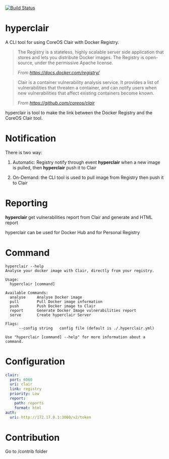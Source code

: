 
[![Build Status](https://travis-ci.org/jgsqware/hyperclair.svg?branch=develop)](https://travis-ci.org/jgsqware/hyperclair)
# hyperclair
A CLI tool for using CoreOS Clair with Docker Registry.

> The Registry is a stateless, highly scalable server side application that stores and lets you distribute Docker images. The Registry is open-source, under the permissive Apache license.
>
>*From https://docs.docker.com/registry/*

> Clair is a container vulnerability analysis service. It provides a list of vulnerabilities that threaten a container, and can notify users when new vulnerabilities that affect existing containers become known.
>
>*From https://github.com/coreos/clair*

hyperclair is tool to make the link between the Docker Registry and the CoreOS Clair tool.

# Notification
There is two way:

1. Automatic: Registry notify through event **hyperclair** when a new image is pulled, then **hyperclair** push it to Clair

2. On-Demand: the CLI tool is used to pull image from Registry then push it to Clair

# Reporting

**hyperclair** get vulnerabilities report from Clair and generate and HTML report

hyperclair can be used for Docker Hub and for Personal Registry

# Command

```
hyperclair --help
Analyse your docker image with Clair, directly from your registry.

Usage:
  hyperclair [command]

Available Commands:
  analyse     Analyse Docker image
  pull        Pull Docker image information
  push        Push Docker image to Clair
  report      Generate Docker Image vulnerabilities report
  serve       Create hyperclair Server

Flags:
      --config string   config file (default is ./.hyperclair.yml)

Use "hyperclair [command] --help" for more information about a command.

```

# Configuration

```yaml
clair:
  port: 6060
  uri: clair
  link: registry
  priority: Low
  report:
    path: reports
    format: html
auth:
  uri: http://172.17.0.1:3000/v2/token
```

# Contribution

Go to /contrib folder
